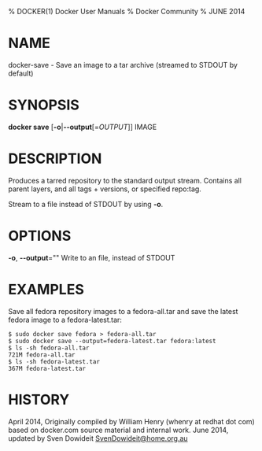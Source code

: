 % DOCKER(1) Docker User Manuals
% Docker Community
% JUNE 2014
# NAME
docker-save - Save an image to a tar archive (streamed to STDOUT by default)

# SYNOPSIS
**docker save**
[**-o**|**--output**[=*OUTPUT*]]
IMAGE

# DESCRIPTION
Produces a tarred repository to the standard output stream. Contains all
parent layers, and all tags + versions, or specified repo:tag.

Stream to a file instead of STDOUT by using **-o**.

# OPTIONS
**-o**, **--output**=""
   Write to an file, instead of STDOUT

# EXAMPLES

Save all fedora repository images to a fedora-all.tar and save the latest
fedora image to a fedora-latest.tar:

    $ sudo docker save fedora > fedora-all.tar
    $ sudo docker save --output=fedora-latest.tar fedora:latest
    $ ls -sh fedora-all.tar
    721M fedora-all.tar
    $ ls -sh fedora-latest.tar
    367M fedora-latest.tar

# HISTORY
April 2014, Originally compiled by William Henry (whenry at redhat dot com)
based on docker.com source material and internal work.
June 2014, updated by Sven Dowideit <SvenDowideit@home.org.au>
